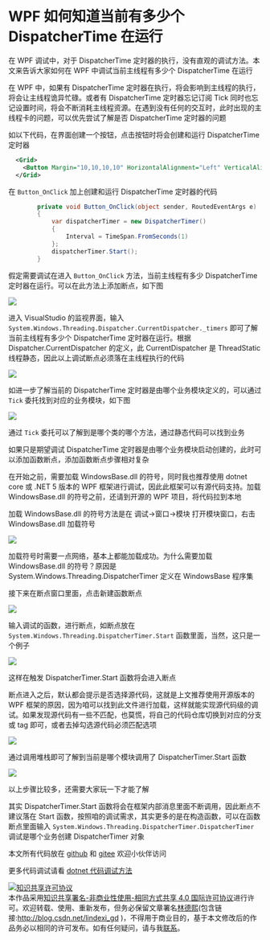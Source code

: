 
# WPF 如何知道当前有多少个 DispatcherTime 在运行

在 WPF 调试中，对于 DispatcherTime 定时器的执行，没有直观的调试方法。本文来告诉大家如何在 WPF 中调试当前主线程有多少个 DispatcherTime 在运行

<!--more-->


<!-- CreateTime:2021/4/27 8:48:17 -->

<!-- 发布 -->

在 WPF 中，如果有 DispatcherTime 定时器在执行，将会影响到主线程的执行，将会让主线程诡异忙碌。或者有 DispatcherTime 定时器忘记订阅 Tick 同时也忘记设置时间，将会不断消耗主线程资源。在遇到没有任何的交互时，此时出现的主线程卡的问题，可以优先尝试了解是否 DispatcherTime 定时器的问题

如以下代码，在界面创建一个按钮，点击按钮时将会创建和运行 DispatcherTime 定时器

```xml
  <Grid>
    <Button Margin="10,10,10,10" HorizontalAlignment="Left" VerticalAlignment="Top" Content="按钮" Click="Button_OnClick" />
  </Grid>
```

在 `Button_OnClick` 加上创建和运行 DispatcherTime 定时器的代码

```csharp
        private void Button_OnClick(object sender, RoutedEventArgs e)
        {
            var dispatcherTimer = new DispatcherTimer()
            {
                Interval = TimeSpan.FromSeconds(1)
            };
            dispatcherTimer.Start();
        }
```

假定需要调试在进入 `Button_OnClick` 方法，当前主线程有多少 DispatcherTime 定时器在运行。可以在此方法上添加断点，如下图

<!-- ![](image/WPF 如何知道当前有多少个 DispatcherTime 在运行/WPF 如何知道当前有多少个 DispatcherTime 在运行0.png) -->

![](http://image.acmx.xyz/lindexi%2F2021427848391412.jpg)

进入 VisualStudio 的监视界面，输入 `System.Windows.Threading.Dispatcher.CurrentDispatcher._timers` 即可了解当前主线程有多少个 DispatcherTime 定时器在运行。根据 Dispatcher.CurrentDispatcher 的定义，此 CurrentDispatcher 是 ThreadStatic 线程静态，因此以上调试断点必须落在主线程执行的代码

<!-- ![](image/WPF 如何知道当前有多少个 DispatcherTime 在运行/WPF 如何知道当前有多少个 DispatcherTime 在运行1.png) -->

![](http://image.acmx.xyz/lindexi%2F2021427850496549.jpg)

如进一步了解当前的 DispatcherTime 定时器是由哪个业务模块定义的，可以通过 `Tick` 委托找到对应的业务模块，如下图

<!-- ![](image/WPF 如何知道当前有多少个 DispatcherTime 在运行/WPF 如何知道当前有多少个 DispatcherTime 在运行2.png) -->

![](http://image.acmx.xyz/lindexi%2F202142785269796.jpg)

通过 `Tick` 委托可以了解到是哪个类的哪个方法，通过静态代码可以找到业务

如果只是期望调试 DispatcherTime 定时器是由哪个业务模块启动创建的，此时可以添加函数断点，添加函数断点步骤相对复杂

在开始之前，需要加载 WindowsBase.dll 的符号，同时我也推荐使用 dotnet core 或 .NET 5 版本的 WPF 框架进行调试，因此此框架可以有源代码支持。加载 WindowsBase.dll 的符号之前，还请到开源的 WPF 项目，将代码拉到本地

加载 WindowsBase.dll 的符号方法是在 调试->窗口->模块 打开模块窗口，右击 WindowsBase.dll 加载符号

<!-- ![](image/WPF 如何知道当前有多少个 DispatcherTime 在运行/WPF 如何知道当前有多少个 DispatcherTime 在运行3.png) -->

![](http://image.acmx.xyz/lindexi%2F202142797477989.jpg)

加载符号时需要一点网络，基本上都能加载成功。为什么需要加载 WindowsBase.dll 的符号？原因是 System.Windows.Threading.DispatcherTimer 定义在 WindowsBase 程序集

接下来在断点窗口里面，点击新建函数断点

<!-- ![](image/WPF 如何知道当前有多少个 DispatcherTime 在运行/WPF 如何知道当前有多少个 DispatcherTime 在运行5.png) -->

![](http://image.acmx.xyz/lindexi%2F20214279105514.jpg)


输入调试的函数，进行断点，如断点放在 `System.Windows.Threading.DispatcherTimer.Start` 函数里面，当然，这只是一个例子

<!-- ![](image/WPF 如何知道当前有多少个 DispatcherTime 在运行/WPF 如何知道当前有多少个 DispatcherTime 在运行6.png) -->

![](http://image.acmx.xyz/lindexi%2F2021427911339141.jpg)

这样在触发 DispatcherTimer.Start 函数将会进入断点

断点进入之后，默认都会提示是否选择源代码，这就是上文推荐使用开源版本的 WPF 框架的原因，因为咱可以找到此文件进行加载，这样就能实现源代码级的调试。如果发现源代码有一些不匹配，也莫慌，将自己的代码仓库切换到对应的分支或 tag 即可，或者去掉勾选源代码必须匹配选项

<!-- ![](image/WPF 如何知道当前有多少个 DispatcherTime 在运行/WPF 如何知道当前有多少个 DispatcherTime 在运行4.png) -->

![](http://image.acmx.xyz/lindexi%2F2021427910175813.jpg)

通过调用堆栈即可了解到当前是哪个模块调用了 DispatcherTimer.Start 函数

<!-- ![](image/WPF 如何知道当前有多少个 DispatcherTime 在运行/WPF 如何知道当前有多少个 DispatcherTime 在运行7.png) -->

![](http://image.acmx.xyz/lindexi%2F2021427912181310.jpg)

以上步骤比较多，还需要大家玩一下才能了解

其实 DispatcherTimer.Start 函数将会在框架内部消息里面不断调用，因此断点不建议落在 Start 函数，按照咱的调试需求，其实更多的是在构造函数，可以在函数断点里面输入 `System.Windows.Threading.DispatcherTimer.DispatcherTimer` 调试是哪个业务创建 DispatcherTimer 对象

本文所有代码放在 [github](https://github.com/lindexi/lindexi_gd/tree/ee3e25f3/RemwuyearjearfabayNaycebereje) 和 [gitee](https://gitee.com/lindexi/lindexi_gd/tree/ee3e25f3/RemwuyearjearfabayNaycebereje) 欢迎小伙伴访问

更多代码调试请看 [dotnet 代码调试方法](https://blog.lindexi.com/post/dotnet-%E4%BB%A3%E7%A0%81%E8%B0%83%E8%AF%95%E6%96%B9%E6%B3%95.html )





<a rel="license" href="http://creativecommons.org/licenses/by-nc-sa/4.0/"><img alt="知识共享许可协议" style="border-width:0" src="https://licensebuttons.net/l/by-nc-sa/4.0/88x31.png" /></a><br />本作品采用<a rel="license" href="http://creativecommons.org/licenses/by-nc-sa/4.0/">知识共享署名-非商业性使用-相同方式共享 4.0 国际许可协议</a>进行许可。欢迎转载、使用、重新发布，但务必保留文章署名[林德熙](http://blog.csdn.net/lindexi_gd)(包含链接:http://blog.csdn.net/lindexi_gd )，不得用于商业目的，基于本文修改后的作品务必以相同的许可发布。如有任何疑问，请与我[联系](mailto:lindexi_gd@163.com)。